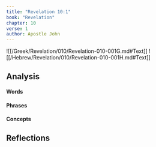 ```yaml
---
title: "Revelation 10:1"
book: "Revelation"
chapter: 10
verse: 1
author: Apostle John
---
```

![[/Greek/Revelation/010/Revelation-010-001G.md#Text]]
![[/Hebrew/Revelation/010/Revelation-010-001H.md#Text]]

## Analysis

#### Words

#### Phrases

#### Concepts

## Reflections
